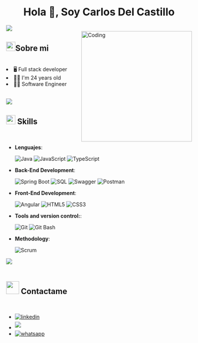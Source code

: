<h1 align="center">Hola 👋, Soy Carlos Del Castillo</h1>
<img src="https://user-images.githubusercontent.com/73097560/115834477-dbab4500-a447-11eb-908a-139a6edaec5c.gif"><br>

<img align="right" alt="Coding" width="300" src="https://i.pinimg.com/originals/81/17/8b/81178b47a8598f0c81c4799f2cdd4057.gif">

## <img src="https://media2.giphy.com/media/QssGEmpkyEOhBCb7e1/giphy.gif?cid=ecf05e47a0n3gi1bfqntqmob8g9aid1oyj2wr3ds3mg700bl&rid=giphy.gif" width ="25"><b>Sobre mi</b>
<br>
<li>🖥️ Full stack developer</li>
<li>🙍‍♂️ I'm 24 years old</li>
<li>👨‍🎓 Software Engineer</li>
<br>

<img src="https://user-images.githubusercontent.com/73097560/115834477-dbab4500-a447-11eb-908a-139a6edaec5c.gif"><br>

## <img src="https://media2.giphy.com/media/QssGEmpkyEOhBCb7e1/giphy.gif?cid=ecf05e47a0n3gi1bfqntqmob8g9aid1oyj2wr3ds3mg700bl&rid=giphy.gif" width ="25"><b> Skills</b>
<br>

<p align="center">

- **Lenguajes**:
    
    ![Java](https://img.shields.io/badge/Java%20-%23ED8B00.svg?style=for-the-badge&logo=java&logoColor=white)
    ![JavaScript](https://img.shields.io/badge/JavaScript%20-%23F7DF1E.svg?style=for-the-badge&logo=javascript&logoColor=black)
    ![TypeScript](https://img.shields.io/badge/TypeScript%20-%23007ACC.svg?style=for-the-badge&logo=typescript&logoColor=white)
    
- **Back-End Development**:
  
   ![Spring Boot](https://img.shields.io/badge/Spring%20Boot%20-%236DB33F.svg?style=for-the-badge&logo=spring&logoColor=white)
   ![SQL](https://img.shields.io/badge/SQL%20-%2300599C.svg?style=for-the-badge&logo=sqlite&logoColor=white)
   ![Swagger](https://img.shields.io/badge/Swagger-%2385EA2D.svg?style=for-the-badge&logo=swagger&logoColor=black)
   ![Postman](https://img.shields.io/badge/Postman-%23FF6C37.svg?style=for-the-badge&logo=postman&logoColor=white)


- **Front-End Development**:
  
   ![Angular](https://img.shields.io/badge/Angular%20-%23DD0031.svg?style=for-the-badge&logo=angular&logoColor=white)
   ![HTML5](https://img.shields.io/badge/HTML5%20-%23E34F26.svg?style=for-the-badge&logo=html5&logoColor=white)
   ![CSS3](https://img.shields.io/badge/CSS%20-%231572B6.svg?style=for-the-badge&logo=css3&logoColor=white)

- **Tools and version control:**:

    ![Git](https://img.shields.io/badge/git-%23F05033.svg?style=for-the-badge&logo=git&logoColor=white)
    ![Git Bash](https://img.shields.io/badge/Git%20Bash-%230D1117.svg?style=for-the-badge&logo=git&logoColor=white)
    
- **Methodology**:

    ![Scrum](https://img.shields.io/badge/Scrum-%234EA94B.svg?style=for-the-badge&logo=scrum&logoColor=white)

<img src="https://user-images.githubusercontent.com/73097560/115834477-dbab4500-a447-11eb-908a-139a6edaec5c.gif"><br>
<br>

## <img src="https://media.giphy.com/media/iY8CRBdQXODJSCERIr/giphy.gif" width="35"><b> Contactame</b>
<br>

<div align='left'>
  <ul>
      <li>
        <a href="https://www.linkedin.com/in/cdelcastillomaussa/" target="_blank">
          <img src="https://img.shields.io/badge/linkedin:  Carlos Del Castillo Maussa-%2300acee.svg?color=405DE6&style=for-the-badge&logo=linkedin&logoColor=white" alt=linkedin style="margin-bottom: 5px;"/>
        </a>
      </li>
      <li>
        <a href="mailto:maussac13@gmail.com" target="_blank">
          <img src="https://img.shields.io/badge/gmail:  Carlos Del Castillo-%23EA4335.svg?style=for-the-badge&logo=gmail&logoColor=white" t=mail style="margin-bottom: 5px;"/>
        </a>
      </li>
      <li>
        <a href="https://wa.me/phone_number" target="_blank">
          <img src="https://img.shields.io/badge/whatsapp:  Carlos-%2325?style=for-the-badge&logo=whatsapp&logoColor=white" alt="whatsapp" style="margin-bottom: 5px;"/>
        </a>
      </li>
  </ul>
</div>
<br>
<!--<img src="https://user-images.githubusercontent.com/73097560/115834477-dbab4500-a447-11eb-908a-139a6edaec5c.gif">-->
<br>

